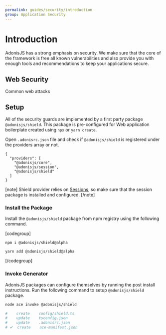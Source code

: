 ```yaml
---
permalink: guides/security/introduction
group: Application Security
---
```


# Introduction
AdonisJS has a strong emphasis on security. We make sure that the core of the framework is free all known vulnerabilities and also provide you with enough tools and recommendations to keep your applications secure.

## Web Security
Common web attacks

## Setup
All of the security guards are implemented by a first party package `@adonisjs/shield`. This package is pre-configured for Web application boilerplate created using `npx` or `yarn create`. 

Open `.adonisrc.json` file and check if `@adonisjs/shield` is registered under the providers array or not.

```json{5}
{
  "providers": [
    "@adonisjs/core",
    "@adonisjs/session",
    "@adonisjs/shield"
  ]
}
```

[note]
Shield provider relies on [Sessions](sessions#setup), so make sure that the session package is installed and configured.
[/note]


### Install the Package
Install the `@adonisjs/shield` package from npm registry using the following command.

[codegroup]
```sh{}{npm}
npm i @adonisjs/shield@alpha
```

```sh{}{yarn}
yarn add @adonisjs/shield@alpha
```
[/codegroup]

### Invoke Generator
AdonisJS packages can configure themselves by running the post install instructions. Run the following command to setup `@adonisjs/shield` package.

```sh
node ace invoke @adonisjs/shield

#    create    config/shield.ts
#    update    tsconfig.json
#    update    .adonisrc.json
# ✔  create    ace-manifest.json
```
